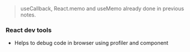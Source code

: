 > useCallback, React.memo and useMemo already done in previous notes.

### React dev tools

- Helps to debug code in browser using profiler and component

